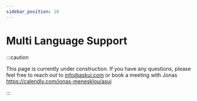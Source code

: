 ```yaml
---
sidebar_position: 10
---
```


# Multi Language Support

:::caution

This page is currently under construction. If you have any questions, please feel free to reach out to info@askui.com or book a meeting with Jonas https://calendly.com/jonas-menesklou/asui

:::